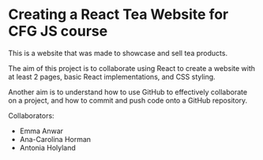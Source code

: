 # Creating a React Tea Website for CFG JS course

This is a website that was made to showcase and sell tea products. 

The aim of this project is to collaborate using React to create a website with at least 2 pages, basic React implementations, and CSS styling.

Another aim is to understand how to use GitHub to effectively collaborate on a project, and how to commit and push code onto a GitHub repository.

Collaborators:
- Emma Anwar
- Ana-Carolina Horman
- Antonia Holyland